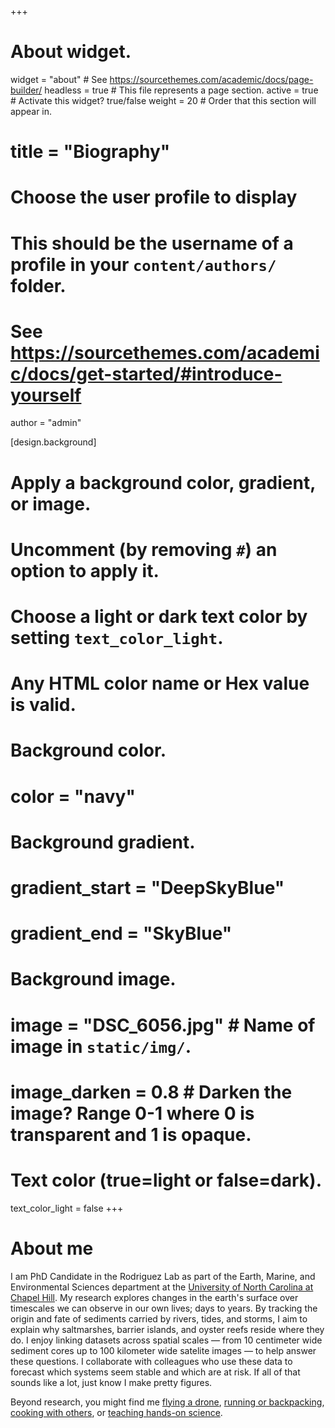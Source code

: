 

+++
# About widget.
widget = "about"  # See https://sourcethemes.com/academic/docs/page-builder/
headless = true  # This file represents a page section.
active = true # Activate this widget? true/false
weight = 20  # Order that this section will appear in.

# title = "Biography"

# Choose the user profile to display
# This should be the username of a profile in your `content/authors/` folder.
# See https://sourcethemes.com/academic/docs/get-started/#introduce-yourself
author = "admin"

[design.background]
  # Apply a background color, gradient, or image.
  #   Uncomment (by removing `#`) an option to apply it.
  #   Choose a light or dark text color by setting `text_color_light`.
  #   Any HTML color name or Hex value is valid.
  
  # Background color.
  # color = "navy"
  
  # Background gradient.
  # gradient_start = "DeepSkyBlue"
  # gradient_end = "SkyBlue"
  
  # Background image.
  # image = "DSC_6056.jpg"  # Name of image in `static/img/`.
  # image_darken = 0.8  # Darken the image? Range 0-1 where 0 is transparent and 1 is opaque.

  # Text color (true=light or false=dark).
   text_color_light = false
+++

# About me
I am PhD Candidate in the Rodriguez Lab as part of the Earth, Marine, and Environmental Sciences department at the [University of North Carolina at Chapel Hill](https://www.unc.edu/). My research explores changes in the earth's surface over timescales we can observe in our own lives; days to years. By tracking the origin and fate of sediments carried by rivers, tides, and storms, I aim to explain why saltmarshes, barrier islands, and oyster reefs reside where they do. I enjoy linking datasets across spatial scales — from 10 centimeter wide sediment cores up to 100 kilometer wide satelite images — to help answer these questions. I collaborate with colleagues who use these data to forecast which systems seem stable and which are at risk. If all of that sounds like a lot, just know I make pretty figures.

Beyond research, you might find me [flying a drone](https://beaufortdronephotography.com/), [running or backpacking](https://www.strava.com/athletes/49210500), [cooking with others](https://photos.app.goo.gl/NVNG1qLAGS6ktRUz7), or [teaching hands-on science](https://sixthdegreenorth.wordpress.com/).
